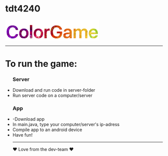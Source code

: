 # tdt4240

<img src="colorgamelogofat.png" alt="Mountain View" style="width:300px">

<hr>
<h1>To run the game:</h1>

<ul>
<h3>Server</h3>
<li>Download and run code in server-folder</li>
<li>Run server code on a computer/server</li>
<h3>App</h3>
<li>-Download app</li>
<li>In main.java, type your computer/server's ip-adress
<li>Compile app to an android device</li>
<li>Have fun!</li>

<hr>
❤ Love from the dev-team ❤

